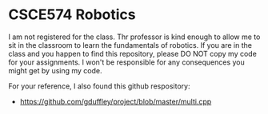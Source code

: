 # CSCE574 Robotics

I am not registered for the class. Thr professor is kind enough to allow me to sit in the classroom to learn the fundamentals of robotics. If you are in the class and you happen to find this repository, please DO NOT copy my code for your assignments. I won't be responsible for any consequences you might get by using my code.

For your reference, I also found this github respository:
- https://github.com/gduffley/project/blob/master/multi.cpp